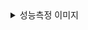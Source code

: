 <details>
<summary>성능측정 이미지</summary>
<div>
  
### 개선 전  
  
![image](https://github.com/user-attachments/assets/036dab70-31f4-4c30-ba3c-0666819ec9b1)  
![image](https://github.com/user-attachments/assets/2e8f483b-d24d-4f13-ac89-6e7a3f681f92)
![image](https://github.com/user-attachments/assets/d1e0c243-8ee7-4cf6-96fb-3ad386402ec0)

<br><br>
### 1차 개선
![image](https://github.com/user-attachments/assets/dbcad57d-cd0f-4eef-af53-9c00f88c23d0)
![image](https://github.com/user-attachments/assets/5fe81590-94a1-467c-a72c-1b48af4f351e)
![image](https://github.com/user-attachments/assets/a525754f-e009-4cd2-9b70-48c7cacd66b6)

<br><br>

### 2차 개선
![image](https://github.com/user-attachments/assets/84b59339-b4e5-445b-ae69-620ac3fe6e2d)
![image](https://github.com/user-attachments/assets/bd6df850-fee4-42a3-8d84-0370322035a2)
![image](https://github.com/user-attachments/assets/7d64f2c0-a5dd-4f09-bef8-dd8c89d9c553)

<br><br>

### 3차 개선
![image](https://github.com/user-attachments/assets/6bd9e756-0c10-4aa9-b744-e9429e8d3121)
![image](https://github.com/user-attachments/assets/b3665f30-b1ac-4922-bdf1-d245fcad50ac)
![image](https://github.com/user-attachments/assets/946edf03-aad8-4f9d-b128-03a6c36eaacb)


</div>
</details>

